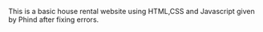 This is a basic house rental website using HTML,CSS and Javascript given by Phind after fixing errors.
